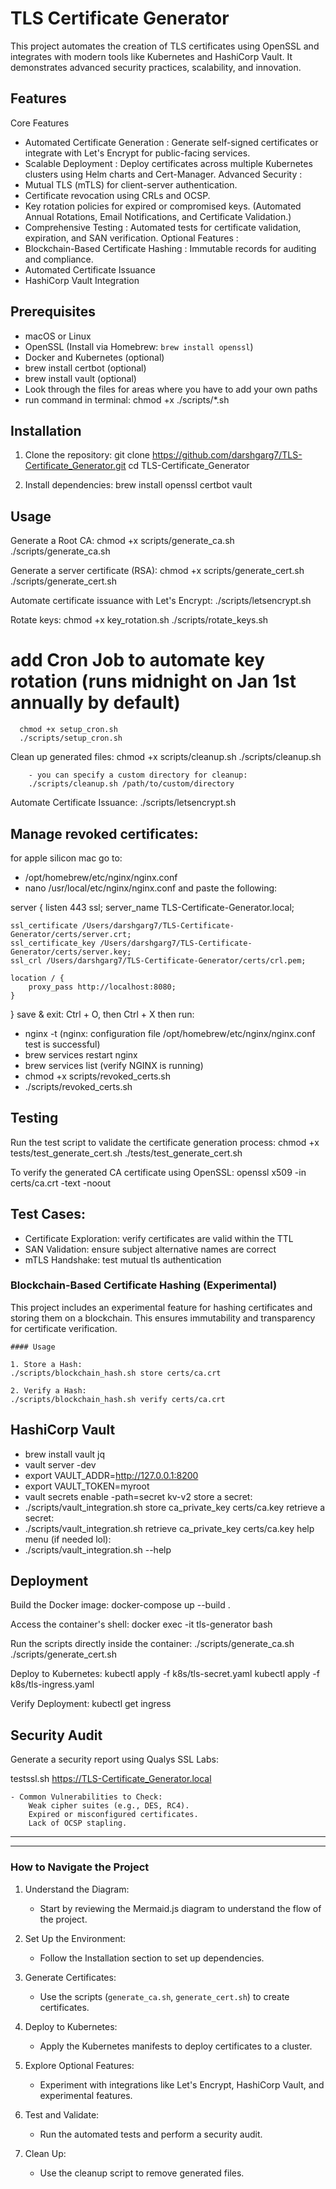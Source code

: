 # TLS Certificate Generator

This project automates the creation of TLS certificates using OpenSSL and integrates with modern tools like Kubernetes and HashiCorp Vault. It demonstrates advanced security practices, scalability, and innovation.

## Features
Core Features
- Automated Certificate Generation : Generate self-signed certificates or integrate with Let's Encrypt for public-facing services.
- Scalable Deployment : Deploy certificates across multiple Kubernetes clusters using Helm charts and Cert-Manager.
Advanced Security :
- Mutual TLS (mTLS) for client-server authentication.
- Certificate revocation using CRLs and OCSP.
- Key rotation policies for expired or compromised keys. (Automated Annual Rotations, Email Notifications, and Certificate Validation.)
- Comprehensive Testing : Automated tests for certificate validation, expiration, and SAN verification.
Optional Features :
- Blockchain-Based Certificate Hashing : Immutable records for auditing and compliance.
- Automated Certificate Issuance
- HashiCorp Vault Integration


## Prerequisites
- macOS or Linux
- OpenSSL (Install via Homebrew: `brew install openssl`)
- Docker and Kubernetes (optional)
- brew install certbot (optional) 
- brew install vault (optional)
- Look through the files for areas where you have to add your own paths
- run command in terminal: chmod +x ./scripts/*.sh

## Installation
1. Clone the repository:
   git clone https://github.com/darshgarg7/TLS-Certificate_Generator.git
   cd TLS-Certificate_Generator

2. Install dependencies:
    brew install openssl certbot vault

## Usage
Generate a Root CA:
    chmod +x scripts/generate_ca.sh
    ./scripts/generate_ca.sh

Generate a server certificate (RSA):
     chmod +x scripts/generate_cert.sh
    ./scripts/generate_cert.sh

Automate certificate issuance with Let's Encrypt:
    ./scripts/letsencrypt.sh

Rotate keys:
    chmod +x key_rotation.sh 
    ./scripts/rotate_keys.sh

   # add Cron Job to automate key rotation (runs midnight on Jan 1st annually by default)
      chmod +x setup_cron.sh
      ./scripts/setup_cron.sh

Clean up generated files:
    chmod +x scripts/cleanup.sh
    ./scripts/cleanup.sh
        
        - you can specify a custom directory for cleanup:
        ./scripts/cleanup.sh /path/to/custom/directory

Automate Certificate Issuance:
   ./scripts/letsencrypt.sh


## Manage revoked certificates:  

for apple silicon mac go to:
- /opt/homebrew/etc/nginx/nginx.conf
- nano /usr/local/etc/nginx/nginx.conf
   and paste the following:

server {
    listen 443 ssl;
    server_name TLS-Certificate-Generator.local;

    ssl_certificate /Users/darshgarg7/TLS-Certificate-Generator/certs/server.crt;
    ssl_certificate_key /Users/darshgarg7/TLS-Certificate-Generator/certs/server.key;
    ssl_crl /Users/darshgarg7/TLS-Certificate-Generator/certs/crl.pem;

    location / {
        proxy_pass http://localhost:8080;
    }
}
save & exit: Ctrl + O, then Ctrl + X
then run:
- nginx -t (nginx: configuration file /opt/homebrew/etc/nginx/nginx.conf test is successful)
- brew services restart nginx
- brew services list (verify NGINX is running)
- chmod +x scripts/revoked_certs.sh
- ./scripts/revoked_certs.sh

## Testing
Run the test script to validate the certificate generation process:
    chmod +x tests/test_generate_cert.sh
    ./tests/test_generate_cert.sh

To verify the generated CA certificate using OpenSSL:
    openssl x509 -in certs/ca.crt -text -noout

## Test Cases:
- Certificate Exploration: verify certificates are valid within the TTL
- SAN Validation: ensure subject alternative names are correct
- mTLS Handshake: test mutual tls authentication

### Blockchain-Based Certificate Hashing (Experimental)

This project includes an experimental feature for hashing certificates and storing them on a blockchain.
This ensures immutability and transparency for certificate verification.

    #### Usage

    1. Store a Hash:
    ./scripts/blockchain_hash.sh store certs/ca.crt

    2. Verify a Hash:
    ./scripts/blockchain_hash.sh verify certs/ca.crt

## HashiCorp Vault
- brew install vault jq
- vault server -dev
- export VAULT_ADDR=http://127.0.0.1:8200
- export VAULT_TOKEN=myroot
- vault secrets enable -path=secret kv-v2
store a secret:
- ./scripts/vault_integration.sh store ca_private_key certs/ca.key
retrieve a secret:
- ./scripts/vault_integration.sh retrieve ca_private_key certs/ca.key
help menu (if needed lol):
- ./scripts/vault_integration.sh --help

## Deployment
Build the Docker image:
    docker-compose up --build .

Access the container's shell:
    docker exec -it tls-generator bash

Run the scripts directly inside the container:
    ./scripts/generate_ca.sh
    ./scripts/generate_cert.sh

Deploy to Kubernetes:
    kubectl apply -f k8s/tls-secret.yaml
    kubectl apply -f k8s/tls-ingress.yaml

Verify Deployment:
    kubectl get ingress

## Security Audit
Generate a security report using Qualys SSL Labs:

testssl.sh https://TLS-Certificate_Generator.local

    - Common Vulnerabilities to Check:
        Weak cipher suites (e.g., DES, RC4).
        Expired or misconfigured certificates.
        Lack of OCSP stapling.


-----------------------------------------------------------------
-----------------------------------------------------------------

### How to Navigate the Project

1. Understand the Diagram:
   - Start by reviewing the Mermaid.js diagram to understand the flow of the project.

2. Set Up the Environment:
   - Follow the Installation section to set up dependencies.

3. Generate Certificates:
   - Use the scripts (`generate_ca.sh`, `generate_cert.sh`) to create certificates.

4. Deploy to Kubernetes:
   - Apply the Kubernetes manifests to deploy certificates to a cluster.

5. Explore Optional Features:
   - Experiment with integrations like Let's Encrypt, HashiCorp Vault, and experimental features.

6. Test and Validate:
   - Run the automated tests and perform a security audit.

7. Clean Up:
   - Use the cleanup script to remove generated files.
